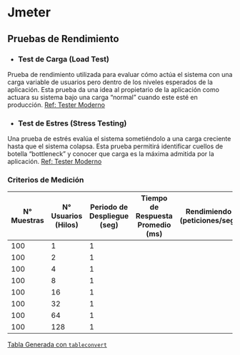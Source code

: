 # Jmeter

## Pruebas de Rendimiento

* ### Test de Carga (Load Test)
Prueba de rendimiento utilizada para evaluar cómo actúa el sistema con una carga variable de usuarios pero dentro de los niveles esperados de la aplicación.  Esta prueba da una idea al propietario de la aplicación como actuara su sistema bajo una carga “normal” cuando este esté en producción. [Ref: Tester Moderno](https://www.testermoderno.com/prueba-de-carga-vs-prueba-de-estres-load-test-vs-stress-test/)

* ### Test de Estres (Stress Testing)

Una prueba de estrés evalúa el sistema sometiéndolo a una carga creciente hasta que el sistema colapsa. Esta prueba permitirá identificar cuellos de botella “bottleneck” y conocer que carga es la máxima admitida por la aplicación. [Ref: Tester Moderno](https://www.testermoderno.com/prueba-de-carga-vs-prueba-de-estres-load-test-vs-stress-test/)

### Criterios de Medición

| N° Muestras | N° Usuarios (Hilos) | Periodo de Despliegue (seg) | Tiempo de Respuesta Promedio (ms) | Rendimiendo (peticiones/seg) | Tiempo de Respuesta Minimo (ms) | Tiempo de Respuesta Maximo (ms) | Latencia (ms) | Datos Enviados (Kb/seg) | Datos Recibidos (Kb/seg) | Error (%) |
|-------------|---------------------|-----------------------------|-----------------------------------|------------------------------|---------------------------------|---------------------------------|---------------|-------------------------|--------------------------|-----------|
| 100         | 1                   | 1                           |                                   |                              |                                 |                                 |               |                         |                          |           |
| 100         | 2                   | 1                           |                                   |                              |                                 |                                 |               |                         |                          |           |
| 100         | 4                   | 1                           |                                   |                              |                                 |                                 |               |                         |                          |           |
| 100         | 8                   | 1                           |                                   |                              |                                 |                                 |               |                         |                          |           |
| 100         | 16                  | 1                           |                                   |                              |                                 |                                 |               |                         |                          |           |
| 100         | 32                  | 1                           |                                   |                              |                                 |                                 |               |                         |                          |           |
| 100         | 64                  | 1                           |                                   |                              |                                 |                                 |               |                         |                          |           |
| 100         | 128                 | 1                           |                                   |                              |                                 |                                 |               |                         |                          |           |

[Tabla Generada con `tableconvert`](https://tableconvert.com)